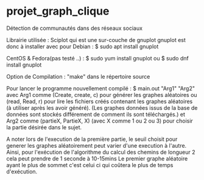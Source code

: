 # projet_graph_clique
Détection de communautés dans des réseaux sociaux

Librairie utilisée : 
Sciplot qui est une sur-couche de gnuplot 
gnuplot est donc à installer avec pour Debian :
$ sudo apt install gnuplot

CentOS & Fedora(pas testé ..) :
$ sudo yum install gnuplot 
ou
$ sudo dnf install gnuplot


Option de Compilation : "make" dans le répertoire source

Pour lancer le programme nouvellement compilé : 
$ main.out "Arg1" "Arg2"
avec Arg1 comme (Create, create, c) pour générer les graphes aléatoires
		  ou (read, Read, r) pour lire les fichiers créés contenant les graphes aléatoires (à utiliser après les avoir généré).
	(Les graphes données issus de la base de données sont stockés différement de comment ils sont téléchargés.)
et Arg2 comme (partieX, PartieX, X) (avec X comme 1 ou 2 ou 3) pour choisir la partie désirée dans le sujet.

A noter lors de l'execution de la première partie, le seuil choisit pour generer les graphes aléatoirement peut varier d'une execution à l'autre. Ainsi, pour l'exécution de l'algorithme du calcul des chemins de longueur 2 cela peut prendre de 1 seconde à 10-15mins Le premier graphe aléatoire ayant le plus de sommet c'est celui ci qui coûtera le plus de temps d'exécution.

 
